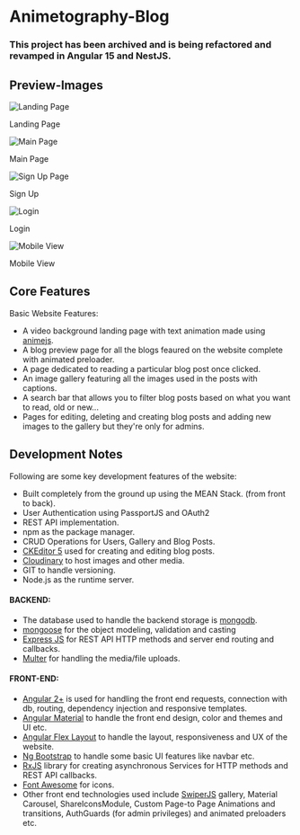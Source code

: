# Animetography-Blog

### This project has been archived and is being refactored and revamped in Angular 15 and NestJS.

## Preview-Images

![Landing Page](https://res.cloudinary.com/drgn2zip5/image/upload/v1632729443/gtnprakffse6odtwittt.png)

Landing Page

![Main Page](https://res.cloudinary.com/drgn2zip5/image/upload/v1632729460/sugingzcg1ufxrxjag3x.png)

Main Page

![Sign Up Page](https://res.cloudinary.com/drgn2zip5/image/upload/v1632732939/tsk27okrsow9xluevhd4.png)

Sign Up

![Login](https://res.cloudinary.com/drgn2zip5/image/upload/v1632732936/mgnx0qgoirvjckuzwh5z.png)

Login

![Mobile View](https://res.cloudinary.com/drgn2zip5/image/upload/v1632729431/aitieflwvpntiejdfbvn.png)

Mobile View

## Core Features

Basic Website Features:
* A video background landing page with text animation made using [animejs](https://animejs.com/).
* A blog preview page for all the blogs feaured on the website complete with animated preloader.
* A page dedicated to reading a particular blog post once clicked.
* An image gallery featuring all the images used in the posts with captions.
* A search bar that allows you to filter blog posts based on what you want to read, old or new...
* Pages for editing, deleting and creating blog posts and adding new images to the gallery but they're only for admins.

## Development Notes
Following are some key development features of the website:

- Built completely from the ground up using the MEAN Stack. (from front to back).
- User Authentication using PassportJS and OAuth2
- REST API implementation.
- npm as the package manager.
- CRUD Operations for Users, Gallery and Blog Posts.
- [CKEditor 5](https://ckeditor.com/ckeditor-5/) used for creating and editing blog posts.
- [Cloudinary](https://cloudinary.com/) to host images and other media.
- GIT to handle versioning.
- Node.js as the runtime server.

#### BACKEND:

- The database used to handle the backend storage is [mongodb](https://www.mongodb.com/).
- [mongoose](https://mongoosejs.com/) for the object modeling, validation and casting
- [Express JS](https://expressjs.com/) for REST API HTTP methods and server end routing and callbacks.
- [Multer](https://www.npmjs.com/package/multer) for handling the media/file uploads.

#### FRONT-END:

- [Angular 2+](https://angular.io/) is used for handling the front end requests, connection with db, routing, dependency injection and responsive templates.
- [Angular Material](https://material.angular.io/) to handle the front end design, color and themes and UI etc.
- [Angular Flex Layout](https://tburleson-layouts-demos.firebaseapp.com/#/docs) to handle the layout, responsiveness and UX of the website.
- [Ng Bootstrap](https://ng-bootstrap.github.io/#/home) to handle some basic UI features like navbar etc.
- [RxJS](https://rxjs.dev/guide/overview) library for creating asynchronous Services for HTTP methods and REST API callbacks.
- [Font Awesome](https://fontawesome.com/) for icons.
- Other front end technologies used include [SwiperJS](https://swiperjs.com/) gallery, Material Carousel, ShareIconsModule, Custom Page-to Page Animations and transitions, AuthGuards (for admin privileges) and animated preloaders etc.

